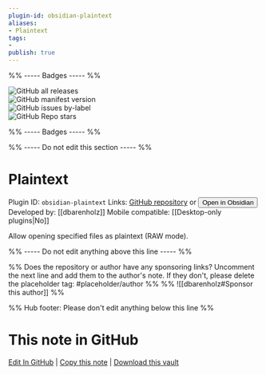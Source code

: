 ```yaml
---
plugin-id: obsidian-plaintext
aliases:
- Plaintext
tags: 
- 
publish: true
---
```


%% ----- Badges ----- %%

![GitHub all releases](https://img.shields.io/github/downloads/dbarenholz/obsidian-plaintext/total?color=573E7A&logo=github&style=for-the-badge)   
![GitHub manifest version](https://img.shields.io/github/manifest-json/v/dbarenholz/obsidian-plaintext?color=573E7A&logo=github&style=for-the-badge)   
![GitHub issues by-label](https://img.shields.io/github/issues/dbarenholz/obsidian-plaintext/help%20wanted?color=573E7A&logo=github&style=for-the-badge)   
![GitHub Repo stars](https://img.shields.io/github/stars/dbarenholz/obsidian-plaintext?color=573E7A&logo=github&style=for-the-badge)

%% ----- Badges ----- %%

%% ----- Do not edit this section ----- %%

# Plaintext

Plugin ID: `obsidian-plaintext`
Links: [GitHub repository](https://github.com/dbarenholz/obsidian-plaintext) or [<button id=HH>Open in Obsidian</button>](obsidian://show-plugin?id=obsidian-plaintext)
Developed by: [[dbarenholz]]
Mobile compatible: [[Desktop-only plugins|No]]

Allow opening specified files as plaintext (RAW mode).

%% ----- Do not edit anything above this line ----- %% 

%% Does the repository or author have any sponsoring links? Uncomment the next line and add them to the author's note. If they don't, please delete the placeholder tag: #placeholder/author %%
%% ![[dbarenholz#Sponsor this author]] %%

%% Hub footer: Please don't edit anything below this line %%

# This note in GitHub

<span class="git-footer">[Edit In GitHub](https://github.dev/obsidian-community/obsidian-hub/blob/main/02%20-%20Community%20Expansions/02.05%20All%20Community%20Expansions/Plugins/obsidian-plaintext.md "git-hub-edit-note") | [Copy this note](https://raw.githubusercontent.com/obsidian-community/obsidian-hub/main/02%20-%20Community%20Expansions/02.05%20All%20Community%20Expansions/Plugins/obsidian-plaintext.md "git-hub-copy-note") | [Download this vault](https://github.com/obsidian-community/obsidian-hub/archive/refs/heads/main.zip "git-hub-download-vault") </span>
